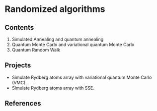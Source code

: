 # Randomized algorithms

## Contents
1. Simulated Annealing and quantum annealing
2. Quantum Monte Carlo and variational quantum Monte Carlo
3. Quantum Random Walk

## Projects
- Simulate Rydberg atoms array with variational quantum Monte Carlo (VMC).
- Simulate Rydberg atoms array with SSE.

## References

